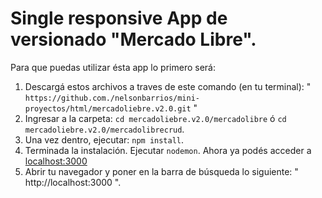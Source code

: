 # Single responsive App de versionado "Mercado Libre".

Para que puedas utilizar ésta app lo primero será:

1. Descargá estos archivos a traves de este comando (en tu terminal): " `https://github.com./nelsonbarrios/mini-proyectos/html/mercadoliebre.v2.0.git` "
2. Ingresar a la carpeta: `cd mercadoliebre.v2.0/mercadolibre` ó `cd mercadoliebre.v2.0/mercadolibrecrud`.
3. Una vez dentro, ejecutar: `npm install`.
4. Terminada la instalación. Ejecutar `nodemon`. Ahora ya podés acceder a [localhost:3000](http://localhost:3000)
5. Abrir tu navegador y poner en la barra de búsqueda lo siguiente:  " http://localhost:3000 ".

